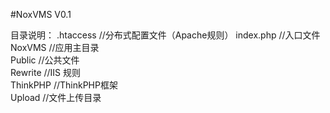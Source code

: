 #NoxVMS V0.1

目录说明：
.htaccess		//分布式配置文件（Apache规则）
index.php		//入口文件					  
NoxVMS			//应用主目录				  
Public			//公共文件					  
Rewrite			//IIS 规则					  
ThinkPHP		//ThinkPHP框架				  
Upload			//文件上传目录	
				  
